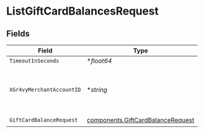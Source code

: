 # ListGiftCardBalancesRequest


## Fields

| Field                                                                                  | Type                                                                                   | Required                                                                               | Description                                                                            | Example                                                                                |
| -------------------------------------------------------------------------------------- | -------------------------------------------------------------------------------------- | -------------------------------------------------------------------------------------- | -------------------------------------------------------------------------------------- | -------------------------------------------------------------------------------------- |
| `TimeoutInSeconds`                                                                     | **float64*                                                                             | :heavy_minus_sign:                                                                     | N/A                                                                                    |                                                                                        |
| `XGr4vyMerchantAccountID`                                                              | **string*                                                                              | :heavy_minus_sign:                                                                     | The ID of the merchant account to use for this request.                                | default                                                                                |
| `GiftCardBalanceRequest`                                                               | [components.GiftCardBalanceRequest](../../models/components/giftcardbalancerequest.md) | :heavy_check_mark:                                                                     | N/A                                                                                    |                                                                                        |